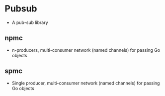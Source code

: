 # Pubsub
- A pub-sub library

## npmc
- n-producers, multi-consumer network (named channels) for passing Go objects

## spmc
- Single producer, multi-consumer network (named channels) for passing Go objects
